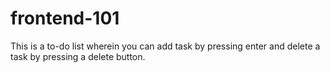 # frontend-101
This is a to-do list wherein you can add task by pressing enter and delete a task by pressing a delete button.
